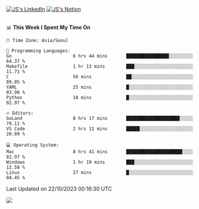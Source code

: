 
[![JS's LinkedIn](https://img.shields.io/badge/LinkedIn-blue?style=for-the-badge&logo=linkedin)](https://www.linkedin.com/in/jaeseung-lee-5a2a32139/) 
[![JS's Notion](https://img.shields.io/badge/Notion-black?style=for-the-badge&logo=notion)](https://bit.ly/ljswiki1) <br><br>
<!-- ![JS's GitHub stats](https://github-readme-stats-lemon-five.vercel.app/api?username=tkxkd0159&hide=contribs,prs,stars,issues&show_icons=true&theme=react&include_all_commits=true)   -->
<!-- ![Top Langs](https://github-readme-stats-lemon-five.vercel.app/api/top-langs/?username=tkxkd0159&layout=compact&hide=jupyter%20notebook,scss,html,css&langs_count=10)  -->


<!--START_SECTION:waka-->
📊 **This Week I Spent My Time On** 

```text
🕑︎ Time Zone: Asia/Seoul

💬 Programming Languages: 
Go                       6 hrs 44 mins       ████████████████░░░░░░░░░   64.37 % 
Makefile                 1 hr 13 mins        ███░░░░░░░░░░░░░░░░░░░░░░   11.71 % 
C                        56 mins             ██░░░░░░░░░░░░░░░░░░░░░░░   09.05 % 
YAML                     25 mins             █░░░░░░░░░░░░░░░░░░░░░░░░   03.98 % 
Python                   18 mins             █░░░░░░░░░░░░░░░░░░░░░░░░   02.97 % 

🔥 Editors: 
GoLand                   8 hrs 17 mins       ████████████████████░░░░░   79.11 % 
VS Code                  2 hrs 11 mins       █████░░░░░░░░░░░░░░░░░░░░   20.89 % 

💻 Operating System: 
Mac                      8 hrs 41 mins       █████████████████████░░░░   82.97 % 
Windows                  1 hr 19 mins        ███░░░░░░░░░░░░░░░░░░░░░░   12.58 % 
Linux                    27 mins             █░░░░░░░░░░░░░░░░░░░░░░░░   04.45 % 
```


 Last Updated on 22/10/2023 00:16:30 UTC
<!--END_SECTION:waka-->

<a href="https://github.com/tkxkd0159/dsalgo">
  <img align="center" src="https://github-readme-stats-lemon-five.vercel.app/api/pin/?username=tkxkd0159&repo=dsalgo&theme=react" />
</a>


<!---
- 🔭 I’m currently working on ...
- 🌱 I’m currently learning blockchain and distributed network
- 👯 I’m looking to collaborate on ...
- 🤔 I’m looking for help with ...
- 💬 Ask me about ...
- 📫 How to reach me: ...
- 😄 Pronouns: ...
- ⚡ Fun fact: ...
-->
